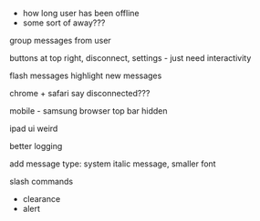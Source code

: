- how long user has been offline
- some sort of away???

group messages from user

buttons at top right, disconnect, settings - just need interactivity

flash messages
highlight new messages

<!-- write messages, users at time instead of regularly -->

<!-- dates show date if not current day -->

chrome + safari say disconnected???

<!-- quick scroll to bottom -->

mobile - samsung browser top bar hidden

ipad ui weird

better logging

add message type: system
italic message, smaller font

slash commands
- clearance
- alert
